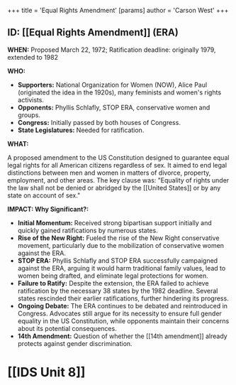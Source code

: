 +++
 title = 'Equal Rights Amendment'
[params]
	author = 'Carson West'
+++
## ID: [[Equal Rights Amendment]] (ERA)

**WHEN:** Proposed March 22, 1972; Ratification deadline: originally 1979, extended to 1982

**WHO:**
*   **Supporters:** National Organization for Women (NOW), Alice Paul (originated the idea in the 1920s), many feminists and women's rights activists.
*   **Opponents:** Phyllis Schlafly, STOP ERA, conservative women and groups.
*   **Congress:** Initially passed by both houses of Congress.
*   **State Legislatures:** Needed for ratification.

**WHAT:**

A proposed amendment to the US Constitution designed to guarantee equal legal rights for all American citizens regardless of sex. It aimed to end legal distinctions between men and women in matters of divorce, property, employment, and other areas. The key clause was: "Equality of rights under the law shall not be denied or abridged by the [[United States]] or by any state on account of sex."

**IMPACT: Why Significant?:**
*   **Initial Momentum:**  Received strong bipartisan support initially and quickly gained ratifications by numerous states.
*   **Rise of the New Right:** Fueled the rise of the New Right conservative movement, particularly due to the mobilization of conservative women against the ERA.
*   **STOP ERA:** Phyllis Schlafly and STOP ERA successfully campaigned against the ERA, arguing it would harm traditional family values, lead to women being drafted, and eliminate legal protections for women.
*   **Failure to Ratify:**  Despite the extension, the ERA failed to achieve ratification by the necessary 38 states by the 1982 deadline. Several states rescinded their earlier ratifications, further hindering its progress.
*   **Ongoing Debate:** The ERA continues to be debated and reintroduced in Congress. Advocates still argue for its necessity to ensure full gender equality in the US Constitution, while opponents maintain their concerns about its potential consequences.
*   **14th Amendment:** Question of whether the [[14th amendment]] already protects against gender discrimination.

# [[IDS Unit 8]]
